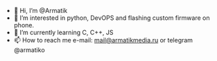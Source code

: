 - 👋 Hi, I’m @Armatik
- 👀 I’m interested in python, DevOPS and flashing custom firmware on phone.
- 🌱 I’m currently learning C, С++, JS
- 📫 How to reach me e-mail: mail@armatikmedia.ru or telegram @armatiko

<!---
Armatik/Armatik is a ✨ special ✨ repository because its `README.md` (this file) appears on your GitHub profile.
You can click the Preview link to take a look at your changes.
--->
